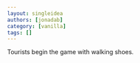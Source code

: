 ```yaml
---
layout: singleidea
authors: [jonadab]
category: [vanilla]
tags: []
---
```

Tourists begin the game with walking shoes.
